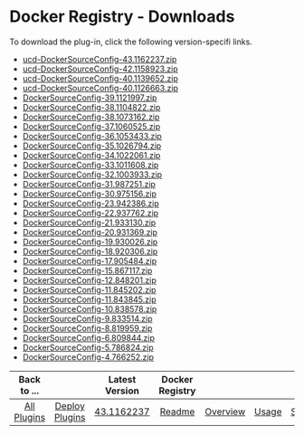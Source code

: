 
# Docker Registry - Downloads

To download the plug-in, click the following version-specifi links.
- [ucd-DockerSourceConfig-43.1162237.zip](https://raw.githubusercontent.com/UrbanCode/IBM-UCD-PLUGINS/main/files/DockerSourceConfig/ucd-DockerSourceConfig-43.1162237.zip)
- [ucd-DockerSourceConfig-42.1158923.zip](https://raw.githubusercontent.com/UrbanCode/IBM-UCD-PLUGINS/main/files/DockerSourceConfig/ucd-DockerSourceConfig-42.1158923.zip)
- [ucd-DockerSourceConfig-40.1139652.zip](https://raw.githubusercontent.com/UrbanCode/IBM-UCD-PLUGINS/main/files/DockerSourceConfig/ucd-DockerSourceConfig-40.1139652.zip)
- [ucd-DockerSourceConfig-40.1126663.zip](https://raw.githubusercontent.com/UrbanCode/IBM-UCD-PLUGINS/main/files/DockerSourceConfig/ucd-DockerSourceConfig-40.1126663.zip)
- [DockerSourceConfig-39.1121997.zip](https://raw.githubusercontent.com/UrbanCode/IBM-UCD-PLUGINS/main/files/DockerSourceConfig/DockerSourceConfig-39.1121997.zip)
- [DockerSourceConfig-38.1104822.zip](https://raw.githubusercontent.com/UrbanCode/IBM-UCD-PLUGINS/main/files/DockerSourceConfig/DockerSourceConfig-38.1104822.zip)
- [DockerSourceConfig-38.1073162.zip](https://raw.githubusercontent.com/UrbanCode/IBM-UCD-PLUGINS/main/files/DockerSourceConfig/DockerSourceConfig-38.1073162.zip)
- [DockerSourceConfig-37.1060525.zip](https://raw.githubusercontent.com/UrbanCode/IBM-UCD-PLUGINS/main/files/DockerSourceConfig/DockerSourceConfig-37.1060525.zip)
- [DockerSourceConfig-36.1053433.zip](https://raw.githubusercontent.com/UrbanCode/IBM-UCD-PLUGINS/main/files/DockerSourceConfig/DockerSourceConfig-36.1053433.zip)
- [DockerSourceConfig-35.1026794.zip](https://raw.githubusercontent.com/UrbanCode/IBM-UCD-PLUGINS/main/files/DockerSourceConfig/DockerSourceConfig-35.1026794.zip)
- [DockerSourceConfig-34.1022061.zip](https://raw.githubusercontent.com/UrbanCode/IBM-UCD-PLUGINS/main/files/DockerSourceConfig/DockerSourceConfig-34.1022061.zip)
- [DockerSourceConfig-33.1011608.zip](https://raw.githubusercontent.com/UrbanCode/IBM-UCD-PLUGINS/main/files/DockerSourceConfig/DockerSourceConfig-33.1011608.zip)
- [DockerSourceConfig-32.1003933.zip](https://raw.githubusercontent.com/UrbanCode/IBM-UCD-PLUGINS/main/files/DockerSourceConfig/DockerSourceConfig-32.1003933.zip)
- [DockerSourceConfig-31.987251.zip](https://raw.githubusercontent.com/UrbanCode/IBM-UCD-PLUGINS/main/files/DockerSourceConfig/DockerSourceConfig-31.987251.zip)
- [DockerSourceConfig-30.975156.zip](https://raw.githubusercontent.com/UrbanCode/IBM-UCD-PLUGINS/main/files/DockerSourceConfig/DockerSourceConfig-30.975156.zip)
- [DockerSourceConfig-23.942386.zip](https://raw.githubusercontent.com/UrbanCode/IBM-UCD-PLUGINS/main/files/DockerSourceConfig/DockerSourceConfig-23.942386.zip)
- [DockerSourceConfig-22.937762.zip](https://raw.githubusercontent.com/UrbanCode/IBM-UCD-PLUGINS/main/files/DockerSourceConfig/DockerSourceConfig-22.937762.zip)
- [DockerSourceConfig-21.933130.zip](https://raw.githubusercontent.com/UrbanCode/IBM-UCD-PLUGINS/main/files/DockerSourceConfig/DockerSourceConfig-21.933130.zip)
- [DockerSourceConfig-20.931369.zip](https://raw.githubusercontent.com/UrbanCode/IBM-UCD-PLUGINS/main/files/DockerSourceConfig/DockerSourceConfig-20.931369.zip)
- [DockerSourceConfig-19.930026.zip](https://raw.githubusercontent.com/UrbanCode/IBM-UCD-PLUGINS/main/files/DockerSourceConfig/DockerSourceConfig-19.930026.zip)
- [DockerSourceConfig-18.920306.zip](https://raw.githubusercontent.com/UrbanCode/IBM-UCD-PLUGINS/main/files/DockerSourceConfig/DockerSourceConfig-18.920306.zip)
- [DockerSourceConfig-17.905484.zip](https://raw.githubusercontent.com/UrbanCode/IBM-UCD-PLUGINS/main/files/DockerSourceConfig/DockerSourceConfig-17.905484.zip)
- [DockerSourceConfig-15.867117.zip](https://raw.githubusercontent.com/UrbanCode/IBM-UCD-PLUGINS/main/files/DockerSourceConfig/DockerSourceConfig-15.867117.zip)
- [DockerSourceConfig-12.848201.zip](https://raw.githubusercontent.com/UrbanCode/IBM-UCD-PLUGINS/main/files/DockerSourceConfig/DockerSourceConfig-12.848201.zip)
- [DockerSourceConfig-11.845202.zip](https://raw.githubusercontent.com/UrbanCode/IBM-UCD-PLUGINS/main/files/DockerSourceConfig/DockerSourceConfig-11.845202.zip)
- [DockerSourceConfig-11.843845.zip](https://raw.githubusercontent.com/UrbanCode/IBM-UCD-PLUGINS/main/files/DockerSourceConfig/DockerSourceConfig-11.843845.zip)
- [DockerSourceConfig-10.838578.zip](https://raw.githubusercontent.com/UrbanCode/IBM-UCD-PLUGINS/main/files/DockerSourceConfig/DockerSourceConfig-10.838578.zip)
- [DockerSourceConfig-9.833514.zip](https://raw.githubusercontent.com/UrbanCode/IBM-UCD-PLUGINS/main/files/DockerSourceConfig/DockerSourceConfig-9.833514.zip)
- [DockerSourceConfig-8.819959.zip](https://raw.githubusercontent.com/UrbanCode/IBM-UCD-PLUGINS/main/files/DockerSourceConfig/DockerSourceConfig-8.819959.zip)
- [DockerSourceConfig-6.809844.zip](https://raw.githubusercontent.com/UrbanCode/IBM-UCD-PLUGINS/main/files/DockerSourceConfig/DockerSourceConfig-6.809844.zip)
- [DockerSourceConfig-5.786824.zip](https://raw.githubusercontent.com/UrbanCode/IBM-UCD-PLUGINS/main/files/DockerSourceConfig/DockerSourceConfig-5.786824.zip)
- [DockerSourceConfig-4.766252.zip](https://raw.githubusercontent.com/UrbanCode/IBM-UCD-PLUGINS/main/files/DockerSourceConfig/DockerSourceConfig-4.766252.zip)

|Back to ...||Latest Version|Docker Registry ||||
| :---: | :---: | :---: | :---: | :---: | :---: | :---: |
|[All Plugins](../../index.md)|[Deploy Plugins](../README.md)|[43.1162237](https://raw.githubusercontent.com/UrbanCode/IBM-UCD-PLUGINS/main/files/DockerSourceConfig/ucd-DockerSourceConfig-43.1162237.zip)|[Readme](README.md)|[Overview](overview.md)|[Usage](usage.md)|[Settings](settings.md)|
